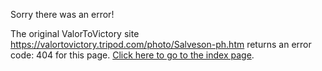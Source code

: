 

Sorry there was an error!

The original ValorToVictory site https://valortovictory.tripod.com/photo/Salveson-ph.htm returns an error code: 404 for this page. [Click here to go to the index page](../index.md).